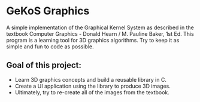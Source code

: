 #  GeKoS Graphics

A simple implementation of the Graphical Kernel System as described in the textbook Computer Graphics - Donald Hearn / M. Pauline Baker, 1st Ed. This program is a learning tool for 3D graphics algorithms. Try to keep it as simple and fun to code as possible.

## Goal of this project:
- Learn 3D graphics concepts and build a reusable library in C.
- Create a UI application using the library to produce 3D images.
- Ultimately, try to re-create all of the images from the textbook.

